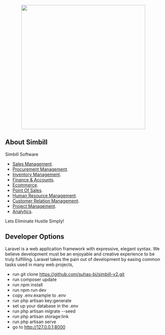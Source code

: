 <p align="center"><a href="https://laravel.com" target="_blank"><img src="https://raw.githubusercontent.com/laravel/art/master/logo-lockup/5%20SVG/2%20CMYK/1%20Full%20Color/laravel-logolockup-cmyk-red.svg" width="400"></a></p>


## About Simbill

Simbill Software 

- [Sales Management](https://laravel.com/docs/routing).
- [Procurement Management](https://laravel.com/docs/container).
- [Inventory Management](https://laravel.com/docs/cache).
- [Finance & Accounts](https://laravel.com/docs/eloquent).
- [Ecommerce](https://laravel.com/docs/migrations).
- [Point Of Sales](https://laravel.com/docs/queues).
- [Human Resource Management](https://laravel.com/docs/broadcasting).
- [Customer Relation Management](https://laravel.com/docs/broadcasting).
- [Project Management](https://laravel.com/docs/broadcasting).
- [Analytics](https://laravel.com/docs/broadcasting).

Lets Eliminate Hustle Simply!

## Developer Options

Laravel is a web application framework with expressive, elegant syntax. We believe development must be an enjoyable and creative experience to be truly fulfilling. Laravel takes the pain out of development by easing common tasks used in many web projects,

- run git clone https://github.com/suhas-bi/simbill-v2.git
- run composer update
- run npm install
- run npm run dev
- copy .env.example to .env
- run php artisan key:generate
- set up your database in the .env
- run php artisan migrate --seed
- run php artisan storage:link
- run php artisan serve
- go to http://127.0.0.1:8000

